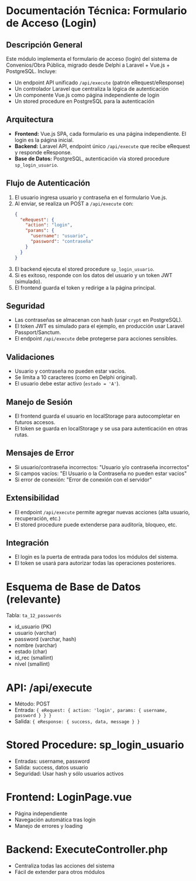 # Documentación Técnica: Formulario de Acceso (Login)

## Descripción General
Este módulo implementa el formulario de acceso (login) del sistema de Convenios/Obra Pública, migrado desde Delphi a Laravel + Vue.js + PostgreSQL. Incluye:
- Un endpoint API unificado `/api/execute` (patrón eRequest/eResponse)
- Un controlador Laravel que centraliza la lógica de autenticación
- Un componente Vue.js como página independiente de login
- Un stored procedure en PostgreSQL para la autenticación

## Arquitectura
- **Frontend:** Vue.js SPA, cada formulario es una página independiente. El login es la página inicial.
- **Backend:** Laravel API, endpoint único `/api/execute` que recibe eRequest y responde eResponse.
- **Base de Datos:** PostgreSQL, autenticación vía stored procedure `sp_login_usuario`.

## Flujo de Autenticación
1. El usuario ingresa usuario y contraseña en el formulario Vue.js.
2. Al enviar, se realiza un POST a `/api/execute` con:
   ```json
   {
     "eRequest": {
       "action": "login",
       "params": {
         "username": "usuario",
         "password": "contraseña"
       }
     }
   }
   ```
3. El backend ejecuta el stored procedure `sp_login_usuario`.
4. Si es exitoso, responde con los datos del usuario y un token JWT (simulado).
5. El frontend guarda el token y redirige a la página principal.

## Seguridad
- Las contraseñas se almacenan con hash (usar `crypt` en PostgreSQL).
- El token JWT es simulado para el ejemplo, en producción usar Laravel Passport/Sanctum.
- El endpoint `/api/execute` debe protegerse para acciones sensibles.

## Validaciones
- Usuario y contraseña no pueden estar vacíos.
- Se limita a 10 caracteres (como en Delphi original).
- El usuario debe estar activo (`estado = 'A'`).

## Manejo de Sesión
- El frontend guarda el usuario en localStorage para autocompletar en futuros accesos.
- El token se guarda en localStorage y se usa para autenticación en otras rutas.

## Mensajes de Error
- Si usuario/contraseña incorrectos: "Usuario y/o contraseña incorrectos"
- Si campos vacíos: "El Usuario o la Contraseña no pueden estar vacíos"
- Si error de conexión: "Error de conexión con el servidor"

## Extensibilidad
- El endpoint `/api/execute` permite agregar nuevas acciones (alta usuario, recuperación, etc.)
- El stored procedure puede extenderse para auditoría, bloqueo, etc.

## Integración
- El login es la puerta de entrada para todos los módulos del sistema.
- El token se usará para autorizar todas las operaciones posteriores.

# Esquema de Base de Datos (relevante)
Tabla: `ta_12_passwords`
- id_usuario (PK)
- usuario (varchar)
- password (varchar, hash)
- nombre (varchar)
- estado (char)
- id_rec (smallint)
- nivel (smallint)

# API: /api/execute
- Método: POST
- Entrada: `{ eRequest: { action: 'login', params: { username, password } } }`
- Salida: `{ eResponse: { success, data, message } }`

# Stored Procedure: sp_login_usuario
- Entradas: username, password
- Salida: success, datos usuario
- Seguridad: Usar hash y sólo usuarios activos

# Frontend: LoginPage.vue
- Página independiente
- Navegación automática tras login
- Manejo de errores y loading

# Backend: ExecuteController.php
- Centraliza todas las acciones del sistema
- Fácil de extender para otros módulos
